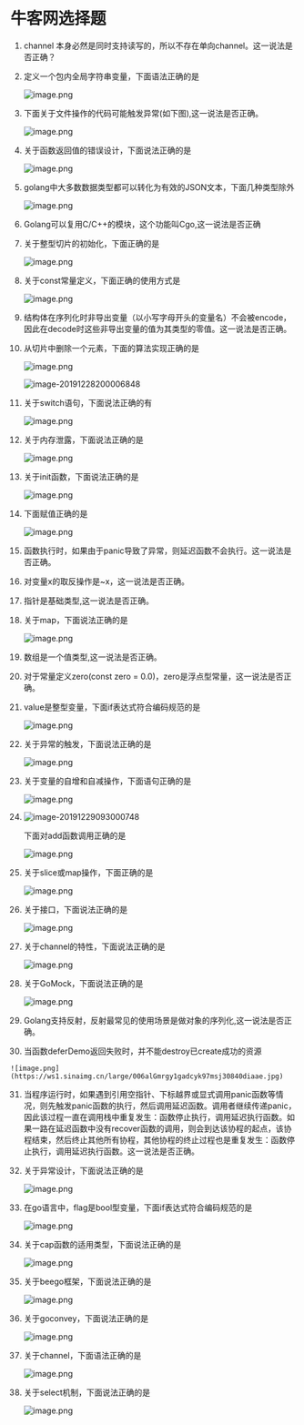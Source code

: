 # 牛客网选择题

1. channel 本身必然是同时支持读写的，所以不存在单向channel。这一说法是否正确？

2. 定义一个包内全局字符串变量，下面语法正确的是 

   ![image.png](https://ws1.sinaimg.cn/large/006alGmrgy1gaago6y9iwj30k106umx2.jpg)

3. 下面关于文件操作的代码可能触发异常(如下图),这一说法是否正确。

   ![image.png](https://ws1.sinaimg.cn/large/006alGmrgy1gaayoovtwhj30cc04cmx3.jpg)

   

4. 关于函数返回值的错误设计，下面说法正确的是

   ![image.png](https://ws1.sinaimg.cn/large/006alGmrgy1gacju9lkusj30ho06pmx6.jpg)

5. golang中大多数数据类型都可以转化为有效的JSON文本，下面几种类型除外

   ![image.png](https://ws1.sinaimg.cn/large/006alGmrgy1gacntl75i0j30m206xmx2.jpg)

   

6. Golang可以复用C/C++的模块，这个功能叫Cgo,这一说法是否正确

7. 关于整型切片的初始化，下面正确的是

   ![image.png](https://ws1.sinaimg.cn/large/006alGmrgy1gacnzbqg8tj30ht06mq2v.jpg)

8. 关于const常量定义，下面正确的使用方式是

   ![image.png](https://ws1.sinaimg.cn/large/006alGmrgy1gaco0oi5k8j30et0hcdg9.jpg)

9. 结构体在序列化时非导出变量（以小写字母开头的变量名）不会被encode，因此在decode时这些非导出变量的值为其类型的零值。这一说法是否正确。

10. 从切片中删除一个元素，下面的算法实现正确的是

    ![image.png](https://ws1.sinaimg.cn/large/006alGmrgy1gacoroy70aj30h50gf74v.jpg)

    ![image-20191228200006848](C:\Users\qiubing\AppData\Roaming\Typora\typora-user-images\image-20191228200006848.png)

11. 关于switch语句，下面说法正确的有

    ![image.png](https://ws1.sinaimg.cn/large/006alGmrgy1gacouyo66vj30gj06rmx6.jpg)

12. 关于内存泄露，下面说法正确的是

    ![image.png](https://ws1.sinaimg.cn/large/006alGmrgy1gacox2e69oj30dl06qdfu.jpg)

13. 关于init函数，下面说法正确的是

    ![image.png](https://ws1.sinaimg.cn/large/006alGmrgy1gacp0t8e86j30e606qgll.jpg)

14. 下面赋值正确的是

    ![image.png](https://ws1.sinaimg.cn/large/006alGmrgy1gacp3q397nj30dg06sdfq.jpg)

15. 函数执行时，如果由于panic导致了异常，则延迟函数不会执行。这一说法是否正确。

16. 对变量x的取反操作是~x，这一说法是否正确。

17. 指针是基础类型,这一说法是否正确。

18. 关于map，下面说法正确的是

    ![image.png](https://ws1.sinaimg.cn/large/006alGmrgy1gadb2zvnmtj30ge06ot8t.jpg)

19. 数组是一个值类型,这一说法是否正确。
20. 对于常量定义zero(const zero = 0.0)，zero是浮点型常量，这一说法是否正确。

21. value是整型变量，下面if表达式符合编码规范的是

    ![image.png](https://ws1.sinaimg.cn/large/006alGmrgy1gadc2qkvbjj30du06qjr9.jpg)

22. 关于异常的触发，下面说法正确的是

    ![image.png](https://ws1.sinaimg.cn/large/006alGmrgy1gadc431p4qj30ei06p0sm.jpg)

23. 关于变量的自增和自减操作，下面语句正确的是

    ![image.png](https://ws1.sinaimg.cn/large/006alGmrgy1gadc5815clj30cb0fct8o.jpg)

24. ![image-20191229093000748](C:\Users\qiubing\AppData\Roaming\Typora\typora-user-images\image-20191229093000748.png)

    下面对add函数调用正确的是

    ![image.png](https://ws1.sinaimg.cn/large/006alGmrgy1gadc77hlroj30cb06m746.jpg)

25. 关于slice或map操作，下面正确的是

    ![image.png](https://ws1.sinaimg.cn/large/006alGmrgy1gadc8vcw2hj30ax0gcweo.jpg)

26. 关于接口，下面说法正确的是

    ![image.png](https://ws1.sinaimg.cn/large/006alGmrgy1gadcc5i0ppj30is06paa5.jpg)

27. 关于channel的特性，下面说法正确的是

    ![image.png](https://ws1.sinaimg.cn/large/006alGmrgy1gadciru4s9j30g606odfv.jpg)

28. 关于GoMock，下面说法正确的是

    ![image.png](https://ws1.sinaimg.cn/large/006alGmrgy1gadcnqwmnhj30ef06qjrd.jpg)

29. Golang支持反射，反射最常见的使用场景是做对象的序列化,这一说法是否正确。

30.  当函数deferDemo返回失败时，并不能destroy已create成功的资源

    ![image.png](https://ws1.sinaimg.cn/large/006alGmrgy1gadcyk97msj30840diaae.jpg)

31. 当程序运行时，如果遇到引用空指针、下标越界或显式调用panic函数等情况，则先触发panic函数的执行，然后调用延迟函数。调用者继续传递panic，因此该过程一直在调用栈中重复发生：函数停止执行，调用延迟执行函数。如果一路在延迟函数中没有recover函数的调用，则会到达该协程的起点，该协程结束，然后终止其他所有协程，其他协程的终止过程也是重复发生：函数停止执行，调用延迟执行函数。这一说法是否正确。

32. 关于异常设计，下面说法正确的是

    ![image.png](https://ws1.sinaimg.cn/large/006alGmrgy1gadd1k8ag5j30ec06lweg.jpg)

33. 在go语言中，flag是bool型变量，下面if表达式符合编码规范的是

    ![image.png](https://ws1.sinaimg.cn/large/006alGmrgy1gadd22hr20j30di06ma9x.jpg)

34. 关于cap函数的适用类型，下面说法正确的是

    ![image.png](https://ws1.sinaimg.cn/large/006alGmrgy1gadd4aift1j30e206q3yd.jpg)

35. 关于beego框架，下面说法正确的是

    ![image.png](https://ws1.sinaimg.cn/large/006alGmrgy1gaddchc5lmj30gf06pmx9.jpg)

36. 关于goconvey，下面说法正确的是

    ![image.png](https://ws1.sinaimg.cn/large/006alGmrgy1gadddi3379j30fr06nq2z.jpg)

37. 关于channel，下面语法正确的是

    ![image.png](https://ws1.sinaimg.cn/large/006alGmrgy1gaddf8keu6j30dn06mmx1.jpg)

38. 关于select机制，下面说法正确的是

    ![image.png](https://ws1.sinaimg.cn/large/006alGmrgy1gaddgczmstj30f206odfv.jpg)